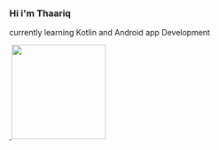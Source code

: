 ### Hi i'm Thaariq

currently learning Kotlin and Android app Development


<p align="left">
<a href="https://github.com/thaariqnst">
<img height="170em" align="right src="https://github-readme-stats-eight-theta.vercel.app/api/top-langs/?username=thaariqnst&layout=compact&langs_count=8&theme=buefy"/>

<img height="170em" src="https://github-readme-stats-eight-theta.vercel.app/api?username=thaariqnst&show_icons=true&theme=buefy&include_all_commits=true&count_private=true"/>
</a>
</p>
